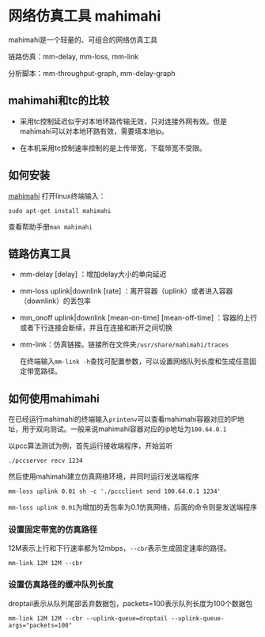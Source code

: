 # 网络仿真工具 mahimahi

mahimahi是一个轻量的、可组合的网络仿真工具

链路仿真：mm-delay, mm-loss, mm-link

分析脚本：mm-throughput-graph, mm-delay-graph

## mahimahi和tc的比较

- 采用tc控制延迟似乎对本地环路传输无效，只对连接外网有效。但是mahimahi可以对本地环路有效，需要填本地ip。

- 在本机采用tc控制速率控制的是上传带宽，下载带宽不受限。

## 如何安装

[mahimahi](http://mahimahi.mit.edu/#getting) 打开linux终端输入：

```
sudo apt-get install mahimahi
```

查看帮助手册`man mahimahi`

## 链路仿真工具

- mm-delay [delay] ：增加delay大小的单向延迟

- mm-loss uplink|downlink [rate] ：离开容器（uplink）或者进入容器（downlink）的丢包率

- mm_onoff uplink|downlink [mean-on-time] [mean-off-time] ：容器的上行或者下行连接会断续，并且在连接和断开之间切换

- mm-link：仿真链接。链接所在文件夹`/usr/share/mahimahi/traces` 

  在终端输入`mm-link -h`查找可配置参数，可以设置网络队列长度和生成任意固定带宽路径。  

## 如何使用mahimahi

在已经运行mahimahi的终端输入`printenv`可以查看mahimahi容器对应的IP地址，用于双向测试。一般来说mahimahi容器对应的ip地址为`100.64.0.1`

以pcc算法测试为例，首先运行接收端程序，开始监听

```
./pccserver recv 1234
```

然后使用mahimahi建立仿真网络环境，并同时运行发送端程序

```
mm-loss uplink 0.01 sh -c './pccclient send 100.64.0.1 1234'
```

`mm-loss uplink 0.01`为增加的丢包率为0.1仿真网络，后面的命令则是发送端程序

### 设置固定带宽的仿真路径

12M表示上行和下行速率都为12mbps，`--cbr`表示生成固定速率的路径。

```
mm-link 12M 12M --cbr
```

### 设置仿真路径的缓冲队列长度

droptail表示从队列尾部丢弃数据包，packets=100表示队列长度为100个数据包

```
mm-link 12M 12M --cbr --uplink-queue=droptail --uplink-queue-args="packets=100"
```

